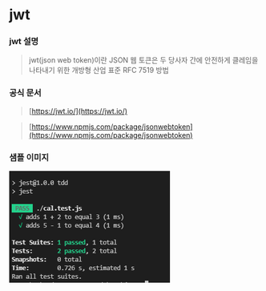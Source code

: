 # jwt

### jwt 설명

> jwt(json web token)이란 JSON 웹 토큰은 두 당사자 간에 안전하게 클레임을 나타내기 위한 개방형 산업 표준 RFC 7519 방법

### 공식 문서

> [https://jwt.io/](https://jwt.io/)

> [https://www.npmjs.com/package/jsonwebtoken](https://www.npmjs.com/package/jsonwebtoken)

### 샘플 이미지
![jest](../../images/NPM/jest.png)
